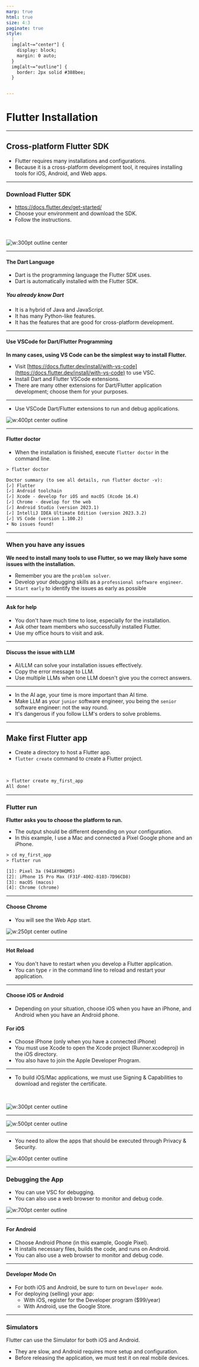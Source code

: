 ```yaml
---
marp: true
html: true
size: 4:3
paginate: true
style:
  | 
  img[alt~="center"] {
    display: block;
    margin: 0 auto;
  }
  img[alt~="outline"] {
    border: 2px solid #388bee;
  }


---
```


<!-- _class: frontpage -->
<!-- _paginate: skip -->
<!-- _class: lead -->

# Flutter Installation

---

## Cross-platform Flutter SDK

- Flutter requires many installations and configurations.
- Because it is a cross-platform development tool, it requires installing tools for iOS, Android, and Web apps.

---

### Download Flutter SDK

- <https://docs.flutter.dev/get-started/>
- Choose your environment and download the SDK.
- Follow the instructions.

<br>

![w:300pt outline center](./pic/install.webp)

---

#### The Dart Language

- Dart is the programming language the Flutter SDK uses.
- Dart is automatically installed with the Flutter SDK.

##### You already know Dart

- It is a hybrid of Java and JavaScript.
- It has many Python-like features.
- It has the features that are good for cross-platform development.

---

#### Use VSCode for Dart/Flutter Programming

**In many cases, using VS Code can be the simplest way to install Flutter.**

- Visit [https://docs.flutter.dev/install/with-vs-code](https://docs.flutter.dev/install/with-vs-code) to use VSC.
- Install Dart and Flutter VSCode extensions.
- There are many other extensions for Dart/Flutter application development; choose them for your purposes.

---

- Use VSCode Dart/Flutter extensions to run and debug applications.

![w:400pt center outline](./pic/vsc.webp)

---

#### Flutter doctor

- When the installation is finished, execute `flutter doctor` in the command line.

```txt
> flutter doctor

Doctor summary (to see all details, run flutter doctor -v):
[✓] Flutter 
[✓] Android toolchain 
[✓] Xcode - develop for iOS and macOS (Xcode 16.4)
[✓] Chrome - develop for the web
[✓] Android Studio (version 2023.1)
[✓] IntelliJ IDEA Ultimate Edition (version 2023.3.2)
[✓] VS Code (version 1.100.2)
• No issues found!
```

---

### When you have any issues

**We need to install many tools to use Flutter, so we may likely have some issues with the installation.**

- Remember you are the `problem solver`.
- Develop your debugging skills as a `professional software engineer`.
- `Start early` to identify the issues as early as possible

---

#### Ask for help

- You don't have much time to lose, especially for the installation.
- Ask other team members who successfully installed Flutter.
- Use my office hours to visit and ask.

---

#### Discuss the issue with LLM

- AI/LLM can solve your installation issues effectively.
- Copy the error message to LLM.
- Use multiple LLMs when one LLM doesn't give you the correct answers.

---

- In the AI age, your time is more important than AI time.
- Make LLM as your `junior` software engineer, you being the `senior` software engineer: not the way round.
- It's dangerous if you follow LLM's orders to solve problems.

---

## Make first Flutter app

- Create a directory to host a Flutter app.
- `flutter create` command to create a Flutter project.

<br>

```txt
> flutter create my_first_app
All done!
```

---

### Flutter run

**Flutter asks you to choose the platform to run.**

- The output should be different depending on your configuration.
- In this example, I use a Mac and connected a Pixel Google phone and an iPhone.

```txt
> cd my_first_app
> flutter run

[1]: Pixel 3a (941AY0HQM5)
[2]: iPhone 15 Pro Max (F31F-4002-8103-7D96CD8)
[3]: macOS (macos)
[4]: Chrome (chrome)
```

---

#### Choose Chrome

- You will see the Web App start.

![w:250pt center outline](./pic/flutter_chrome.webp)

---

#### Hot Reload

- You don't have to restart when you develop a Flutter application.
- You can type `r` in the command line to reload and restart your application.

---

#### Choose iOS or Android

- Depending on your situation, choose iOS when you have an iPhone, and Android when you have an Android phone.

#### For iOS

- Choose iPhone (only when you have a connected iPhone)
- You must use Xcode to open the Xcode project (Runner.xcodeproj) in the iOS directory.
- You also have to join the Apple Developer Program.

---

- To build iOS/Mac applications, we must use Signing & Capabilities to download and register the certificate.

<br>

![w:300pt center outline](./pic/account.webp)

---

![w:500pt center outline](./pic/xcode.webp)

---

- You need to allow the apps that should be executed through Privacy & Security.

![w:400pt center outline](./pic/security.webp)

---

### Debugging the App

- You can use VSC for debugging.
- You can also use a web browser to monitor and debug code.

![w:700pt center outline](./pic/debug.webp)

---

#### For Android

- Choose Android Phone (in this example, Google Pixel).
- It installs necessary files, builds the code, and runs on Android.
- You can also use a web browser to monitor and debug code.

---

#### Developer Mode On

- For both iOS and Android, be sure to turn on `Developer mode`.
- For deploying (selling) your app:
  - With iOS, register for the Developer program ($99/year)
  - With Android, use the Google Store.

---

### Simulators

Flutter can use the Simulator for both iOS and Android.

- They are slow, and Android requires more setup and configuration.
- Before releasing the application, we must test it on real mobile devices.
